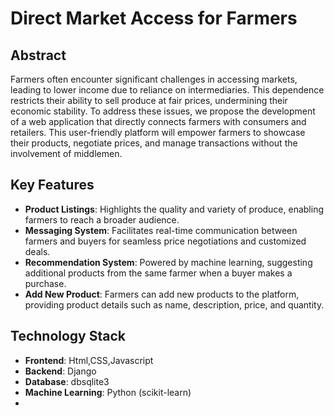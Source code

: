 # Direct Market Access for Farmers

## Abstract

Farmers often encounter significant challenges in accessing markets, leading to lower income due to reliance on intermediaries. This dependence restricts their ability to sell produce at fair prices, undermining their economic stability. To address these issues, we propose the development of a web application that directly connects farmers with consumers and retailers. This user-friendly platform will empower farmers to showcase their products, negotiate prices, and manage transactions without the involvement of middlemen.

## Key Features

- **Product Listings**: Highlights the quality and variety of produce, enabling farmers to reach a broader audience.
- **Messaging System**: Facilitates real-time communication between farmers and buyers for seamless price negotiations and customized deals.
- **Recommendation System**: Powered by machine learning, suggesting additional products from the same farmer when a buyer makes a purchase.
- **Add New Product**: Farmers can add new products to the platform, providing product details such as name, description, price, and quantity.



## Technology Stack

- **Frontend**: Html,CSS,Javascript
- **Backend**: Django
- **Database**: dbsqlite3
- **Machine Learning**: Python (scikit-learn)
- 





